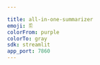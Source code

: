 ```yaml
---

title: all-in-one-summarizer
emoji: 🖺
colorFrom: purple
colorTo: gray
sdk: streamlit
app_port: 7860
---
```

